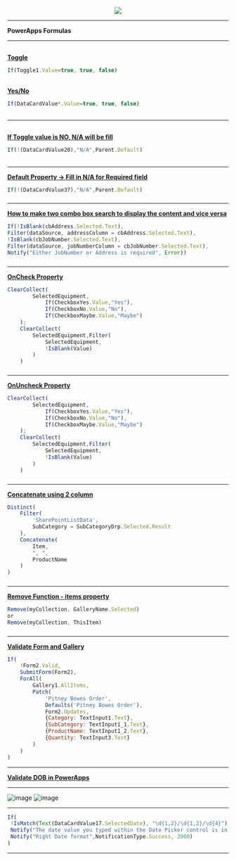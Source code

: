 <p align="center">
<img src="https://user-images.githubusercontent.com/19554935/66256981-bc639e80-e761-11e9-8f6c-03e461718035.png"/>
  </p>
  
  
***
<b>PowerApps Formulas</b>
***
##
<b><u>Toggle</u></b>
```JavaScript
If(Toggle1.Value=true, true, false)
```
##
<b><u>Yes/No</u></b>
```JavaScript
If(DataCardValue*.Value=true, true, false)
```
##
***
##
<b><u>If Toggle value is NO, N/A will be fill</u></b>
```JavaScript
If(!(DataCardValue20),"N/A",Parent.Default)
```
##
***
<b><u>Default Property → Fill in N/A for Required field</u></b>
```JavaScript
If(!(DataCardValue37),"N/A",Parent.Default)
```
###
***
<b><u>How to make two combo box search to display the content and vice versa</u></b>
```JavaScript
If(!IsBlank(cbAddress.Selected.Text), 
Filter(dataSource, addressColumn = cbAddress.Selected.Text), 
!IsBlank(cbJobNumber.Selected.Text), 
Filter(dataSource, jobNumberColumn = cbJobNumber.Selected.Text),
Notify("Either JobNumber or Address is required", Error))
```
###
***
<b><u>OnCheck Property </u></b>
```JavaScript
ClearCollect(
    	SelectedEquipment,
    		If(CheckboxYes.Value,"Yes"),
    		If(CheckboxNo.Value,"No"),
    		If(CheckboxMaybe.Value,"Maybe")
    );
    ClearCollect(
    	SelectedEquipment,Filter(
    		SelectedEquipment,
    		!IsBlank(Value)
    	)
    )
```
###
***
<b><u>OnUncheck Property </u></b>
```JavaScript
ClearCollect(
    	SelectedEquipment,
    		If(CheckboxYes.Value,"Yes"),
    		If(CheckboxNo.Value,"No"),
    		If(CheckboxMaybe.Value,"Maybe")
    );
    ClearCollect(
    	SelectedEquipment,Filter(
    		SelectedEquipment,
    		!IsBlank(Value)
    	)
    )
```
###
***
<b><u>Concatenate using 2 column </u></b>
```JavaScript
Distinct(
    Filter(
        'SharePointListData',
        SubCategory = SubCategoryDrp.Selected.Result
    ),
    Concatenate(
        Item,
        ", ",
        ProductName
    )
)
```
###
***
<b><u>Remove Function - items property </u></b>
```JavaScript
Remove(myCollection, GalleryName.Selected)
or
Remove(myCollection, ThisItem)
```
###
***
<b><u>Validate Form and Gallery </u></b>
```JavaScript
If(
    !Form2.Valid,
    SubmitForm(Form2),
    ForAll(
        Gallery1.AllItems,
        Patch(
            'Pitney Bowes Order',
            Defaults('Pitney Bowes Order'),
            Form2.Updates,
            {Category: TextInput1.Text},
            {SubCategory: TextInput1_1.Text},
            {ProductName: TextInput1_2.Text},
            {Quantity: TextInput3.Text}
        )
    )
)
```
***
<b><u>Validate DOB in PowerApps</u></b>
***
![image](https://user-images.githubusercontent.com/19554935/83313399-0b27e200-a1e4-11ea-9098-03c6a1dbc0f8.png)
![image](https://user-images.githubusercontent.com/19554935/83313439-2bf03780-a1e4-11ea-9fad-cb3afdf87cf2.png)
***
  ```Javascript
  If(
   !IsMatch(Text(DataCardValue17.SelectedDate), "\d{1,2}/\d{1,2}/\d{4}") || Value(First(Split(Text(DataCardValue17.SelectedDate), "/")).Result)>12 || Value(Last(FirstN(Split(Text(DataCardValue17.SelectedDate), "/"))).Result)>31, 
   Notify("The date value you typed within the Date Picker control is in wrong format. The correct format is mm/dd/yyyy.", NotificationType.Error), 
   Notify("Right Date format",NotificationType.Success, 2000)
)
```
***
